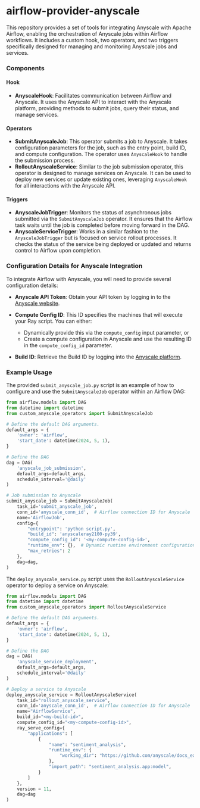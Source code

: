 # airflow-provider-anyscale

This repository provides a set of tools for integrating Anyscale with Apache Airflow, enabling the orchestration of Anyscale jobs within Airflow workflows. It includes a custom hook, two operators, and two triggers specifically designed for managing and monitoring Anyscale jobs and services.

### Components

#### Hook
- **AnyscaleHook**: Facilitates communication between Airflow and Anyscale. It uses the Anyscale API to interact with the Anyscale platform, providing methods to submit jobs, query their status, and manage services.

#### Operators
- **SubmitAnyscaleJob**: This operator submits a job to Anyscale. It takes configuration parameters for the job, such as the entry point, build ID, and compute configuration. The operator uses `AnyscaleHook` to handle the submission process.
- **RolloutAnyscaleService**: Similar to the job submission operator, this operator is designed to manage services on Anyscale. It can be used to deploy new services or update existing ones, leveraging `AnyscaleHook` for all interactions with the Anyscale API.

#### Triggers
- **AnyscaleJobTrigger**: Monitors the status of asynchronous jobs submitted via the `SubmitAnyscaleJob` operator. It ensures that the Airflow task waits until the job is completed before moving forward in the DAG.
- **AnyscaleServiceTrigger**: Works in a similar fashion to the `AnyscaleJobTrigger` but is focused on service rollout processes. It checks the status of the service being deployed or updated and returns control to Airflow upon completion.

### Configuration Details for Anyscale Integration

To integrate Airflow with Anyscale, you will need to provide several configuration details:

- **Anyscale API Token**: Obtain your API token by logging in to the [Anyscale website](https://anyscale.com/).

- **Compute Config ID**: This ID specifies the machines that will execute your Ray script. You can either:
  - Dynamically provide this via the `compute_config` input parameter, or
  - Create a compute configuration in Anyscale and use the resulting ID in the `compute_config_id` parameter.

- **Build ID**: Retrieve the Build ID by logging into the [Anyscale platform](https://anyscale.com/).


### Example Usage

The provided `submit_anyscale_job.py` script is an example of how to configure and use the `SubmitAnyscaleJob` operator within an Airflow DAG:

```python
from airflow.models import DAG
from datetime import datetime
from custom_anyscale_operators import SubmitAnyscaleJob

# Define the default DAG arguments.
default_args = {
    'owner': 'airflow',
    'start_date': datetime(2024, 5, 1),
}

# Define the DAG
dag = DAG(
    'anyscale_job_submission',
    default_args=default_args,
    schedule_interval='@daily'
)

# Job submission to Anyscale
submit_anyscale_job = SubmitAnyscaleJob(
    task_id='submit_anyscale_job',
    conn_id='anyscale_conn_id',  # Airflow connection ID for Anyscale
    name='AirflowJob',
    config={
        "entrypoint": 'python script.py',
        "build_id": 'anyscaleray2100-py39',
        "compute_config_id": '<my-compute-config-id>',
        "runtime_env": {},  # Dynamic runtime environment configurations
        "max_retries": 2
    },
    dag=dag,
)
```
The `deploy_anyscale_service.py` script uses the `RolloutAnyscaleService` operator to deploy a service on Anyscale:

```python
from airflow.models import DAG
from datetime import datetime
from custom_anyscale_operators import RolloutAnyscaleService

# Define the default DAG arguments.
default_args = {
    'owner': 'airflow',
    'start_date': datetime(2024, 5, 1),
}

# Define the DAG
dag = DAG(
    'anyscale_service_deployment',
    default_args=default_args,
    schedule_interval='@daily'
)

# Deploy a service to Anyscale
deploy_anyscale_service = RolloutAnyscaleService(
    task_id="rollout_anyscale_service",
    conn_id='anyscale_conn_id',  # Airflow connection ID for Anyscale
    name="AirflowService",
    build_id="<my-build-id>",
    compute_config_id="<my-compute-config-id>",
    ray_serve_config={ 
        "applications": [
            {
                "name": "sentiment_analysis",
                "runtime_env": {
                    "working_dir": "https://github.com/anyscale/docs_examples/archive/refs/heads/main.zip"
                },
                "import_path": "sentiment_analysis.app:model",
            }
        ]
    },
    version = 11,
    dag=dag
)
```